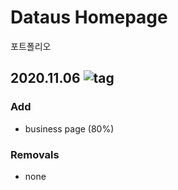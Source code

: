 # Dataus Homepage 
포트폴리오 

## 2020.11.06 ![tag](https://img.shields.io/badge/Release%20note-v0.0.2-orange)

### Add
- business page (80%)

### Removals
- none
